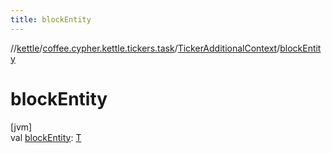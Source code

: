 ```yaml
---
title: blockEntity
---
```

//[kettle](../../../index.html)/[coffee.cypher.kettle.tickers.task](../index.html)/[TickerAdditionalContext](index.html)/[blockEntity](block-entity.html)



# blockEntity



[jvm]\
val [blockEntity](block-entity.html): [T](index.html)




